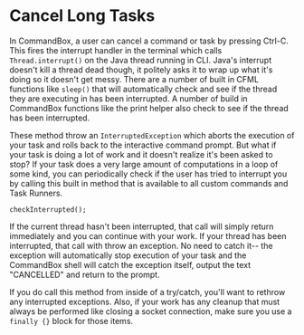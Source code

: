 # Cancel Long Tasks

In CommandBox, a user can cancel a command or task by pressing Ctrl-C. This fires the interrupt handler in the terminal which calls `Thread.interrupt()` on the Java thread running in CLI. Java's interrupt doesn't kill a thread dead though, it politely asks it to wrap up what it's doing so it doesn't get messy. There are a number of built in CFML functions like `sleep()` that will automatically check and see if the thread they are executing in has been interrupted. A number of build in CommandBox functions like the print helper also check to see if the thread has been interrupted.

These method throw an `InterruptedException` which aborts the execution of your task and rolls back to the interactive command prompt. But what if your task is doing a lot of work and it doesn't realize it's been asked to stop? If your task does a very large amount of computations in a loop of some kind, you can periodically check if the user has tried to interrupt you by calling this built in method that is available to all custom commands and Task Runners.

```
checkInterrupted();
```

If the current thread hasn't been interrupted, that call will simply return immediately and you can continue with your work. If your thread has been interrupted, that call with throw an exception. No need to catch it-- the exception will automatically stop execution of your task and the CommandBox shell will catch the exception itself, output the text "CANCELLED" and return to the prompt.

If you do call this method from inside of a try/catch, you'll want to rethrow any interrupted exceptions. Also, if your work has any cleanup that must always be performed like closing a socket connection, make sure you use a `finally {}` block for those items.

